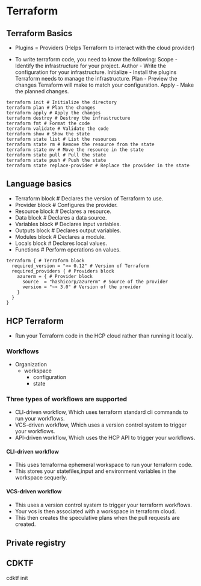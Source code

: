 # Terraform

## Terraform Basics
- Plugins = Providers (Helps Terraform to interact with the cloud provider)

- To write terraform code, you need to know the following:
    Scope - Identify the infrastructure for your project.
    Author - Write the configuration for your infrastructure.
    Initialize - Install the plugins Terraform needs to manage the infrastructure.
    Plan - Preview the changes Terraform will make to match your configuration.
    Apply - Make the planned changes.

```hcl
terraform init # Initialize the directory
terraform plan # Plan the changes
terraform apply # Apply the changes
terraform destroy # Destroy the infrastructure
terraform fmt # Format the code
terraform validate # Validate the code
terraform show # Show the state
terraform state list # List the resources
terraform state rm # Remove the resource from the state
terraform state mv # Move the resource in the state
terraform state pull # Pull the state
terraform state push # Push the state
terraform state replace-provider # Replace the provider in the state
```

## Language basics
- Terraform block # Declares the version of Terraform to use.
- Provider block # Configures the provider.
- Resource block # Declares a resource.
- Data block # Declares a data source.
- Variables block # Declares input variables.
- Outputs block # Declares output variables.
- Modules block # Declares a module.
- Locals block # Declares local values.
- Functions # Perform operations on values.

```hcl
terraform { # Terraform block
  required_version = ">= 0.12" # Version of Terraform
  required_providers { # Providers block
    azurerm = { # Provider block
      source  = "hashicorp/azurerm" # Source of the provider
      version = "~> 3.0" # Version of the provider
    }
  }
}

```

## HCP Terraform
- Run your Terraform code in the HCP cloud rather than running it locally.

### Workflows
- Organization
    - workspace
        - configuration
        - state

### Three types of workflows are supported
- CLI-driven workflow, Which uses terraform standard cli commands to run your workflows.
- VCS-driven workflow, Which uses a version control system to trigger your workflows.
- API-driven workflow, Which uses the HCP API to trigger your workflows.

#### CLI-driven workflow
- This uses terraforma ephemeral workspace to run your terraform code.
- This stores your statefiles,input and environment variables in the workspace sequerly.

#### VCS-driven workflow
- This uses a version control system to trigger your terraform workflows.
- Your vcs is then associated with a workspace in terraform cloud.
- This then creates the speculative plans when the pull requests are created.

## Private registry

## CDKTF
cdktf init
